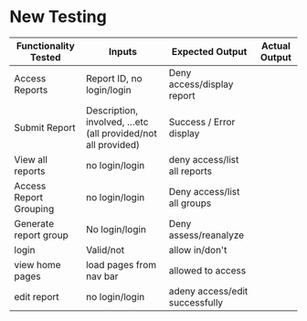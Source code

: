 # New Testing

| Functionality Tested   | Inputs                                                      | Expected Output                | Actual Output |
| ---------------------- | ----------------------------------------------------------- | ------------------------------ | ------------- |
| Access Reports         | Report ID, no login/login                                   | Deny access/display report     |               |
| Submit Report          | Description, involved, …etc (all provided/not all provided) | Success / Error display        |               |
| View all reports       | no login/login                                              | deny access/list all reports   |               |
| Access Report Grouping | no login/login                                              | Deny access/list all groups    |               |
| Generate report group  | No login/login                                              | Deny assess/reanalyze          |               |
| login                  | Valid/not                                                   | allow in/don't                 |               |
| view home pages        | load pages from nav bar                                     | allowed to access              |               |
| edit report            | no login/login                                              | adeny access/edit successfully |               |
